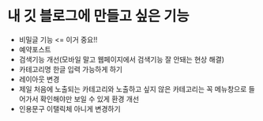 # 내 깃 블로그에 만들고 싶은 기능

* 비밀글 기능 <= 이거 중요!!
* 예약포스트
* 검색기능 개선(모바일 말고 웹페이지에서 검색기능 잘 안돼는 현상 해결)
* 카테고리명 한글 입력 가능하게 하기
* 레이아웃 변경
* 제일 처음에 노출되는 카테고리와 노출하고 싶지 않은 카테고리는 꼭 메뉴창으로 들어가서 확인해야만 보일 수 있게 환경 개선
* 인용문구 이탤릭체 아니게 변경하기

